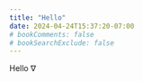 ```yaml
---
title: "Hello"
date: 2024-04-24T15:37:20-07:00
# bookComments: false
# bookSearchExclude: false
---
```


Hello $\nabla$


